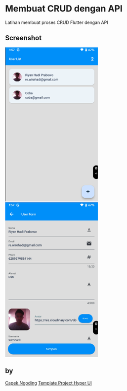 # Membuat CRUD dengan API
Latihan membuat proses CRUD Flutter dengan API

## Screenshot
<img src="https://raw.githubusercontent.com/riyanhadi/flutter_crud_http/main/screenshot/user_list.png" alt="" width="300">
<img src="https://raw.githubusercontent.com/riyanhadi/flutter_crud_http/main/screenshot/user_form.png" alt="" width="300">

## by
[Capek Ngoding](https://capekngoding.com/)
[Template Project Hyper UI](https://github.com/denyocrworld/hyper_ui )

